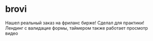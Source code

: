 # brovi
Нашел реальный заказ на фриланс бирже! Сделал для практики! Лендинг с валидацие формы, таймером также работает просмотр видео
